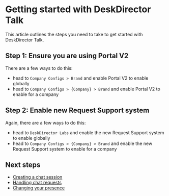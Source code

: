# Getting started with DeskDirector Talk

This article outlines the steps you need to take to get started with DeskDirector Talk.

## Step 1: Ensure you are using Portal V2

There are a few ways to do this:
* head to `Company Configs > Brand` and enable Portal V2 to enable globally 
* head to `Company Configs > {Company} > Brand` and enable Portal V2 to enable for a company 


## Step 2: Enable new Request Support system

Again, there are a few ways to do this:
* head to `DeskDirector Labs` and enable the new Request Support system to enable globally
* head to `Company Configs > {Company} > Brand` and enable the new Request Support system to enable for a company

## Next steps
* [Creating a chat session](./creating_a_chat_session.md)
* [Handling chat requests](./handling_chat_requests.md)
* [Changing your presence](./changing_your_presence.md)